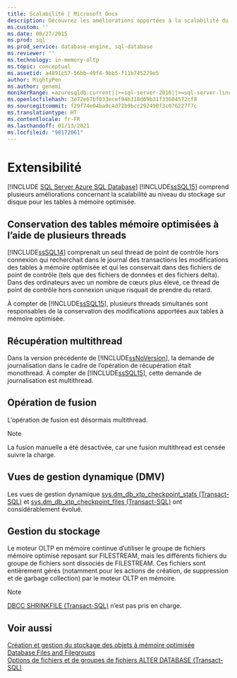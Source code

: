 ```yaml
---
title: Scalabilité | Microsoft Docs
description: Découvrez les améliorations apportées à la scalabilité du stockage sur disque pour les tables à mémoire optimisée dans SQL Server, telles que l’utilisation de plusieurs threads afin de conserver les tables.
ms.custom: ''
ms.date: 08/27/2015
ms.prod: sql
ms.prod_service: database-engine, sql-database
ms.reviewer: ''
ms.technology: in-memory-oltp
ms.topic: conceptual
ms.assetid: a4891c57-56bb-49f4-9bb5-f11b745279e5
author: MightyPen
ms.author: genemi
monikerRange: =azuresqldb-current||>=sql-server-2016||>=sql-server-linux-2017||=azuresqldb-mi-current
ms.openlocfilehash: 3e72e67bf033ecef94b318d69b31f33604572cf8
ms.sourcegitcommit: f29f74e04ba9c4d72b9bcc292490f3c076227f7c
ms.translationtype: HT
ms.contentlocale: fr-FR
ms.lasthandoff: 01/13/2021
ms.locfileid: "98172061"
---
```

# <a name="scalability"></a>Extensibilité
[!INCLUDE [SQL Server Azure SQL Database](../../includes/applies-to-version/sql-asdb.md)]
[!INCLUDE[ssSQL15](../../includes/sssql16-md.md)] comprend plusieurs améliorations concernant la scalabilité au niveau du stockage sur disque pour les tables à mémoire optimisée. 

## <a name="multiple-threads-to-persist-memory-optimized-tables"></a>Conservation des tables mémoire optimisées à l’aide de plusieurs threads  
  
[!INCLUDE[ssSQL14](../../includes/sssql14-md.md)] comprenait un seul thread de point de contrôle hors connexion qui recherchait dans le journal des transactions les modifications des tables à mémoire optimisée et qui les conservait dans des fichiers de point de contrôle (tels que des fichiers de données et des fichiers delta). Dans des ordinateurs avec un nombre de cœurs plus élevé, ce thread de point de contrôle hors connexion unique risquait de prendre du retard.  
  
À compter de [!INCLUDE[ssSQL15](../../includes/sssql16-md.md)], plusieurs threads simultanés sont responsables de la conservation des modifications apportées aux tables à mémoire optimisée.  
  
## <a name="multi-threaded-recovery"></a>Récupération multithread
Dans la version précédente de [!INCLUDE[ssNoVersion](../../includes/ssnoversion-md.md)], la demande de journalisation dans le cadre de l’opération de récupération était monothread. À compter de [!INCLUDE[ssSQL15](../../includes/sssql16-md.md)], cette demande de journalisation est multithread.  
  
## <a name="merge-operation"></a>Opération de fusion  
L’opération de fusion est désormais multithread.  
   
> [!NOTE]
> La fusion manuelle a été désactivée, car une fusion multithread est censée suivre la charge. 

## <a name="dynamic-management-views"></a>Vues de gestion dynamique (DMV)  
Les vues de gestion dynamique [sys.dm_db_xtp_checkpoint_stats &#40;Transact-SQL&#41;](../../relational-databases/system-dynamic-management-views/sys-dm-db-xtp-checkpoint-stats-transact-sql.md) et [sys.dm_db_xtp_checkpoint_files &#40;Transact-SQL&#41;](../../relational-databases/system-dynamic-management-views/sys-dm-db-xtp-checkpoint-files-transact-sql.md) ont considérablement évolué.  

## <a name="storage-management"></a>Gestion du stockage
Le moteur OLTP en mémoire continue d’utiliser le groupe de fichiers mémoire optimisé reposant sur FILESTREAM, mais les différents fichiers du groupe de fichiers sont dissociés de FILESTREAM. Ces fichiers sont entièrement gérés (notamment pour les actions de création, de suppression et de garbage collection) par le moteur OLTP en mémoire. 

> [!NOTE]
> [DBCC SHRINKFILE &#40;Transact-SQL&#41;](../../t-sql/database-console-commands/dbcc-shrinkfile-transact-sql.md) n’est pas pris en charge.  
  
## <a name="see-also"></a>Voir aussi   
[Création et gestion du stockage des objets à mémoire optimisée](../../relational-databases/in-memory-oltp/creating-and-managing-storage-for-memory-optimized-objects.md)     
[Database Files and Filegroups](../../relational-databases/databases/database-files-and-filegroups.md)    
[Options de fichiers et de groupes de fichiers ALTER DATABASE (Transact-SQL)](../../t-sql/statements/alter-database-transact-sql-file-and-filegroup-options.md)    
